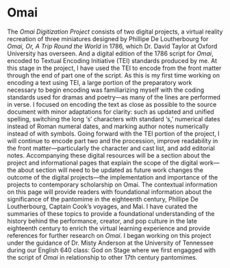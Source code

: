 # Omai
The _Omai Digitization Project_ consists of two digital projects, a virtual reality recreation of three miniatures designed by Phillipe De Loutherbourg for _Omai, Or, A Trip Round the World_ in 1786, which Dr. David Taylor at Oxford University has overseen. And a digital edition of the 1786 script for _Omai_, encoded to Textual Encoding Initiative (TEI) standards produced by me. At this stage in the project, I have used the TEI to encode from the front matter through the end of part one of the script. As this is my first time working on encoding a text using TEI, a large portion of the preparatory work necessary to begin encoding was familiarizing myself with the coding standards used for dramas and poetry—as many of the lines are performed in verse. I focused on encoding the text as close as possible to the source document with minor adaptations for clarity: such as updated and unified spelling, switching the long ‘s’ characters with standard ‘s,’ numerical dates instead of Roman numeral dates, and marking author notes numerically instead of with symbols. Going forward with the TEI portion of the project, I will continue to encode part two and the procession, improve readability in the front matter—particularly the character and cast list, and add editorial notes.
	Accompanying these digital resources will be a section about the project and informational pages that explain the scope of the digital work—the about section will need to be updated as future work changes the outcome of the digital projects—the implementation and importance of the projects to contemporary scholarship on Omai. The contextual information on this page will provide readers with foundational information about the significance of the pantomime in the eighteenth century, Phillipe De Loutherbourg, Captain Cook’s voyages, and Mai. I have curated the summaries of these topics to provide a foundational understanding of the history behind the performance, creator, and pop culture in the late eighteenth century to enrich the virtual learning experience and provide references for further research on _Omai_. 
I began working on this project under the guidance of Dr. Misty Anderson at the University of Tennessee during our English 640 class: God on Stage where we first engagged with the script of _Omai_ in relationship to other 17th century pantomimes.
